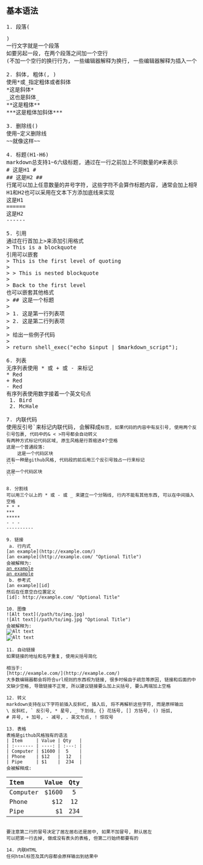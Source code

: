 ## 基本语法
<pre>
1. 段落(<p></p>)
一行文字就是一个段落
如要另起一段, 在两个段落之间加一个空行
(不加一个空行的换行行为, 一些编辑器解释为换行, 一些编辑器解释为插入一个空格; 对于后者若要插入换行, 输入两个空格)

2. 斜体, 粗体(<em></em>, <strong></strong>)
使用*或_指定粗体或者斜体
*这是斜体*
_这也是斜体_
**这是粗体**
***这是粗体加斜体***

3. 删除线(<strike></strike>)
使用~定义删除线
~~就像这样~~

4. 标题(H1-H6)
markdown总支持1~6六级标题, 通过在一行之前加上不同数量的#来表示
# 这是H1 #
## 这是H2 ##
行尾可以加上任意数量的井号字符, 这些字符不会算作标题内容, 通常会加上相等数量的字符以保持对称
H1和H2也可以采用在文本下方添加底线来实现
这是H1
======
这是H2
------

5. 引用
通过在行首加上>来添加引用格式
> This is a blockquote
引用可以嵌套
> This is the first level of quoting
>
> > This is nested blockquote
>
> Back to the first level
也可以嵌套其他格式
> ## 这是一个标题
>
> 1. 这是第一行列表项
> 2. 这是第二行列表项
>
> 给出一些例子代码
>
> return shell_exec("echo $input | $markdown_script");

6. 列表
无序列表使用 * 或 + 或 - 来标记
* Red
+ Red
- Red
有序列表使用数字接着一个英文句点
 1. Bird
 2. McHale

7. 内联代码
使用反引号`来标记内联代码, 会解释成<code>标签, 如果代码的内容中有反引号, 使用两个反引号包裹, 代码中的& < >符号都会自动转义
有两种方式标记代码区域, 原生风格是行首缩进4个空格
这是一个普通段落:
    这是一个代码区块
还有一种是github风格, 代码段的前后用三个反引号独占一行来标记
```
这是一个代码区块
```

8. 分割线
可以用三个以上的 * 或 - 或 _ 来建立一个分隔线, 行内不能有其他东西, 可以在中间插入空格
* * *
***
*****
- - -
----------

9. 链接
 a. 行内式
[an example](http://example.com/)
[an example](http://example.com/ "Optional Title")
会被解释为:
<a href='http://example.com/'>an example</a>
<a href='http://example.com/' title="Optional Title">an example</a>
 b. 参考式
[an example][id]
然后在任意空白位置定义
[id]: http://example.com/ "Optional Title"

10. 图像
![Alt text](/path/to/img.jpg)
![Alt text](/path/to/img.jpg "Optional Title")
会被解释为:
<img src='/path/to/img.jpg' alt='Alt text' />
<img src='/path/to/img.jpg' alt='Alt text' title='Optional Title' />

11. 自动链接
如果链接的地址和名字重复, 使用尖括号简化
<http://example.com/>
相当于:
[http://example.com/](http://example.com/)
大多数编辑器都会将符合url规则的东西视为链接, 很多时候由于疏忽等原因, 链接和后面的中文缺少空格, 导致链接不正常, 所以建议链接要么加上尖括号, 要么两端加上空格

12. 转义
markdown支持在以下字符前插入反斜杠, 插入后, 将不再解析这些字符, 而是原样输出
\ 反斜杠, ` 反引号, * 星号, _ 下划线, {} 花括号, [] 方括号, () 括弧, 
# 井号, + 加号, - 减号, . 英文句点, ! 惊叹号

13. 表格
表格是github风格独有的语法
| Item     | Value | Qty   |
| :------- | ----: | :---: |
| Computer | $1600 |  5    |
| Phone    | $12   |  12   |
| Pipe     | $1    |  234  |
会被解释成:
<table>
<thead>
<tr>
    <th align="left">Item</th>
    <th align="right">Value</th>
    <th align="center">Qty</th>
</tr>
</thead>
<tbody><tr>
    <td align="left">Computer</td>
    <td align="right">$1600</td>
    <td align="center">5</td>
</tr>
<tr>
    <td align="left">Phone</td>
    <td align="right">$12</td>
    <td align="center">12</td>
</tr>
<tr>
    <td align="left">Pipe</td>
    <td align="right">$1</td>
    <td align="center">234</td>
</tr>
</tbody></table>
要注意第二行的冒号决定了居左居右还是居中, 如果不加冒号, 默认居左
可以把第一行去掉, 做成没有表头的表格, 但第二行始终都要有的

14. 内联HTML
任何html标签及其内容都会原样输出到结果中
</pre>
